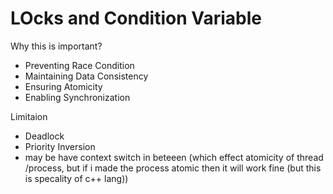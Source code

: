 # LOcks and Condition Variable

Why this is important?
 - Preventing Race Condition
 - Maintaining Data Consistency
 - Ensuring Atomicity
 - Enabling Synchronization

Limitaion 
 - Deadlock
 - Priority Inversion 
 - may be have context switch in beteeen (which effect atomicity of thread /process, but if i made the process atomic then it will work fine (but this is specality of c++ lang))
 
